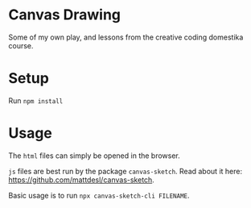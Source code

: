 # Canvas Drawing

Some of my own play, and lessons from the creative coding domestika course.

# Setup

Run `npm install`

# Usage

The `html` files can simply be opened in the browser.

`js` files are best run by the package `canvas-sketch`. Read about it here: https://github.com/mattdesl/canvas-sketch.

Basic usage is to run `npx canvas-sketch-cli FILENAME`.

